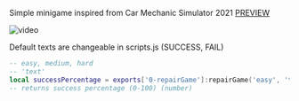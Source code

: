 Simple minigame inspired from Car Mechanic Simulator 2021 [PREVIEW](https://streamable.com/rxv42m)

![video](https://streamable.com/rxv42m)

Default texts are changeable in scripts.js (SUCCESS, FAIL)
```lua
-- easy, medium, hard
-- 'text'
local successPercentage = exports['0-repairGame']:repairGame('easy', 'text')
-- returns success percentage (0-100) (number)
```

